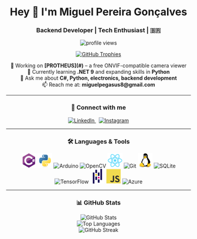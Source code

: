 <h1 align="center">Hey 👋 I'm Miguel Pereira Gonçalves</h1>
<h3 align="center">Backend Developer | Tech Enthusiast | 🇧🇷</h3>

<p align="center">
  <img src="https://komarev.com/ghpvc/?username=crazypegasu&label=Profile%20views&color=0e75b6&style=flat" alt="profile views"/>
</p>

<p align="center">
  <a href="https://github.com/ryo-ma/github-profile-trophy">
    <img src="https://github-profile-trophy.vercel.app/?username=crazypegasu&theme=onedark&margin-w=15&margin-h=15" alt="GitHub Trophies" />
  </a>
</p>

<p align="center">
  🔭 Working on <strong>[PROTHEUS](#)</strong> – a free ONVIF-compatible camera viewer<br>
  🌱 Currently learning <strong>.NET 9</strong> and expanding skills in <strong>Python</strong><br>
  💬 Ask me about <strong>C#, Python, electronics, backend development</strong><br>
  📫 Reach me at: <strong>miguelpegasus8@gmail.com</strong>
</p>

---

<h3 align="center">📡 Connect with me</h3>
<p align="center">
  <a href="https://www.linkedin.com/in/miguelpereiragoncalves1233/" target="_blank">
    <img src="https://cdn.jsdelivr.net/gh/devicons/devicon/icons/linkedin/linkedin-original.svg" width="40" height="40" alt="LinkedIn"/>
  </a>&nbsp;
  <a href="https://instagram.com/miguel_goncalvss" target="_blank">
    <img src="https://raw.githubusercontent.com/rahuldkjain/github-profile-readme-generator/master/src/images/icons/Social/instagram.svg" width="40" height="40" alt="Instagram"/>
  </a>
</p>

---

<h3 align="center">🛠️ Languages & Tools</h3>
<p align="center">
  <img src="https://raw.githubusercontent.com/devicons/devicon/master/icons/csharp/csharp-original.svg" alt="C#" width="40" height="40"/>
  <img src="https://raw.githubusercontent.com/devicons/devicon/master/icons/python/python-original.svg" alt="Python" width="40" height="40"/>
  <img src="https://cdn.worldvectorlogo.com/logos/arduino-1.svg" alt="Arduino" width="40" height="40"/>
  <img src="https://www.vectorlogo.zone/logos/opencv/opencv-icon.svg" alt="OpenCV" width="40" height="40"/>
  <img src="https://raw.githubusercontent.com/devicons/devicon/master/icons/react/react-original.svg" alt="React" width="40" height="40"/>
  <img src="https://www.vectorlogo.zone/logos/git-scm/git-scm-icon.svg" alt="Git" width="40" height="40"/>
  <img src="https://raw.githubusercontent.com/devicons/devicon/master/icons/linux/linux-original.svg" alt="Linux" width="40" height="40"/>
  <img src="https://www.vectorlogo.zone/logos/sqlite/sqlite-icon.svg" alt="SQLite" width="40" height="40"/>
  <img src="https://www.vectorlogo.zone/logos/tensorflow/tensorflow-icon.svg" alt="TensorFlow" width="40" height="40"/>
  <img src="https://raw.githubusercontent.com/devicons/devicon/master/icons/pandas/pandas-original.svg" alt="Pandas" width="40" height="40"/>
  <img src="https://raw.githubusercontent.com/devicons/devicon/master/icons/javascript/javascript-original.svg" alt="JavaScript" width="40" height="40"/>
  <img src="https://www.vectorlogo.zone/logos/microsoft_azure/microsoft_azure-icon.svg" alt="Azure" width="40" height="40"/>
</p>

---

<h3 align="center">📊 GitHub Stats</h3>
<p align="center">
  <img src="https://github-readme-stats.vercel.app/api?username=crazypegasu&show_icons=true&hide_border=true&theme=dark" width="450" alt="GitHub Stats"/><br>
  <img src="https://github-readme-stats.vercel.app/api/top-langs/?username=crazypegasu&layout=compact&hide_border=true&theme=dark" width="350" alt="Top Languages"/><br>
  <img src="https://github-readme-streak-stats.herokuapp.com/?user=crazypegasu&theme=dark&hide_border=true" width="450" alt="GitHub Streak"/>
</p>

